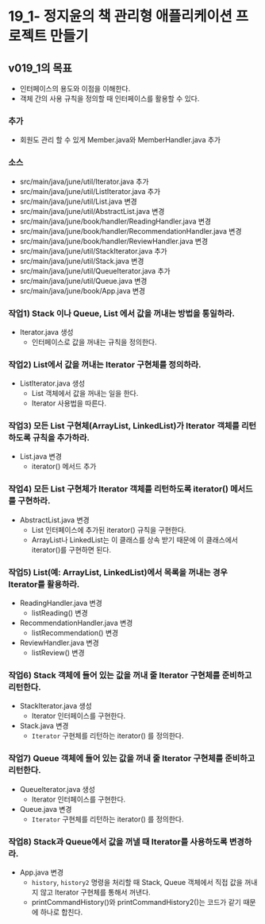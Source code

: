 # 19_1- 정지윤의 책 관리형 애플리케이션 프로젝트 만들기

## v019_1의 목표

- 인터페이스의 용도와 이점을 이해한다.
- 객체 간의 사용 규칙을 정의할 때 인터페이스를 활용할 수 있다.

### 추가
- 회원도 관리 할 수 있게 Member.java와 MemberHandler.java 추가

### 소스 

- src/main/java/june/util/Iterator.java 추가
- src/main/java/june/util/ListIterator.java 추가
- src/main/java/june/util/List.java 변경
- src/main/java/june/util/AbstractList.java 변경
- src/main/java/june/book/handler/ReadingHandler.java 변경
- src/main/java/june/book/handler/RecommendationHandler.java 변경
- src/main/java/june/book/handler/ReviewHandler.java 변경
- src/main/java/june/util/StackIterator.java 추가
- src/main/java/june/util/Stack.java 변경
- src/main/java/june/util/QueueIterator.java 추가
- src/main/java/june/util/Queue.java 변경
- src/main/java/june/book/App.java 변경



### 작업1) Stack 이나 Queue, List 에서 값을 꺼내는 방법을 통일하라.

- Iterator.java 생성
    - 인터페이스로 값을 꺼내는 규칙을 정의한다.
    
    
### 작업2) List에서 값을 꺼내는 Iterator 구현체를 정의하라.

- ListIterator.java 생성
    - List 객체에서 값을 꺼내는 일을 한다.
    - Iterator 사용법을 따른다.
  
### 작업3) 모든 List 구현체(ArrayList, LinkedList)가 Iterator 객체를 리턴하도록 규칙을 추가하라.

- List.java 변경
    - iterator() 메서드 추가

### 작업4) 모든 List 구현체가 Iterator 객체를 리턴하도록 iterator() 메서드를 구현하라.

- AbstractList.java 변경
    - List 인터페이스에 추가된 iterator() 규칙을 구현한다.
    - ArrayList나 LinkedList는 이 클래스를 상속 받기 때문에 이 클래스에서 iterator()를 구현하면 된다.

### 작업5) List(예: ArrayList, LinkedList)에서 목록을 꺼내는 경우 Iterator를 활용하라.

- ReadingHandler.java 변경
  - listReading() 변경
- RecommendationHandler.java 변경
  - listRecommendation() 변경
- ReviewHandler.java 변경
  - listReview() 변경 

### 작업6) Stack 객체에 들어 있는 값을 꺼내 줄 Iterator 구현체를 준비하고 리턴한다.

- StackIterator.java 생성
  - Iterator 인터페이스를 구현한다.
- Stack.java 변경
    - `Iterator` 구현체를 리턴하는 iterator() 를 정의한다.
    
### 작업7) Queue 객체에 들어 있는 값을 꺼내 줄 Iterator 구현체를 준비하고 리턴한다.
    
- QueueIterator.java 생성
  - Iterator 인터페이스를 구현한다.
- Queue.java 변경
    - `Iterator` 구현체를 리턴하는 iterator() 를 정의한다.
    
### 작업8) Stack과 Queue에서 값을 꺼낼 때 Iterator를 사용하도록 변경하라.

- App.java 변경
    - `history`, `history2` 명령을 처리할 때 Stack, Queue 객체에서 직접 값을 꺼내지 않고 Iterator 구현체를 통해서 꺼낸다.
    - printCommandHistory()와 printCommandHistory2()는 코드가 같기 때문에 하나로 합친다.
    
  